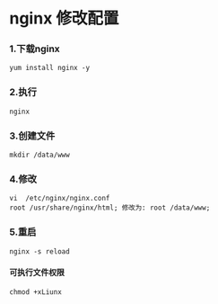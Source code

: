 # nginx 修改配置    

### 1.下载nginx   
```````
yum install nginx -y   
```````

### 2.执行   
```````
nginx  
```````

### 3.创建文件
```````
mkdir /data/www   
```````

### 4.修改   
``````
vi  /etc/nginx/nginx.conf   
root /usr/share/nginx/html; 修改为: root /data/www;  
``````

### 5.重启   
``````
nginx -s reload  
``````

#### 可执行文件权限   
``````
chmod +xLiunx 
``````
